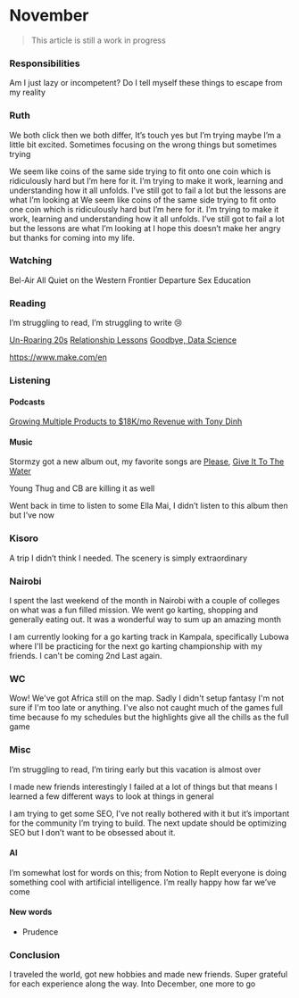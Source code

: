 # November 

> This article is still a work in progress

### Responsibilities 
Am I just lazy or incompetent? Do I tell myself these things to escape from my reality 

### Ruth

We both click then we both differ,
It’s touch yes but I’m trying maybe I’m a little bit excited. Sometimes focusing on the wrong things but sometimes trying 

We seem like coins of the same side trying to fit onto one coin which is ridiculously hard but I’m here for it. I’m trying to make it work, learning and understanding how it all unfolds. I’ve still got to fail a lot but the lessons are what I’m looking at 
We seem like coins of the same side trying to fit onto one coin which is ridiculously hard but I’m here for it. I’m trying to make it work, learning and understanding how it all unfolds. I’ve still got to fail a lot but the lessons are what I’m looking at 
I hope this doesn’t make her angry but thanks for coming into my life.

### Watching
Bel-Air
All Quiet on the Western Frontier 
Departure
Sex Education

### Reading
I’m struggling to read, I’m struggling to write 😢

[Un-Roaring 20s](https://medium.com/@ingridnaiga/un-roaring-20s-1afca90b0b95)
[Relationship Lessons](https://karthis.blog/relationship-lessons/)
[Goodbye, Data Science](https://ryxcommar.com/2022/11/27/goodbye-data-science/)

https://www.make.com/en

### Listening 

#### Podcasts 

[Growing Multiple Products to $18K/mo Revenue with Tony Dinh]()

#### Music
Stormzy got a new album out, my favorite songs are [Please](), [Give It To The Water]()

Young Thug and CB are killing it as well

Went back in time to listen to some Ella Mai, I didn’t listen to this album then but I’ve now 

### Kisoro
A trip I didn’t think I needed. The scenery is simply extraordinary 

### Nairobi 
I spent the last weekend of the month in Nairobi with a couple of colleges on what was a fun filled mission. We went go karting, shopping and generally eating out. It was a wonderful way to sum up an amazing month

I am currently looking for a go karting track in Kampala, specifically Lubowa where I'll be practicing for the next go karting championship with my friends. I can't be coming 2nd Last again.

### WC 
Wow! We've got Africa still on the map. Sadly I didn't setup fantasy I'm not sure if I'm too late or anything. I've also not caught much of the games full time because fo my schedules but the highlights give all the chills as the full game

### Misc
I’m struggling to read, I’m tiring early but this vacation is almost over

I made new friends interestingly I failed at a lot of things but that means I learned a few different ways to look at things in general

I am trying to get some SEO, I’ve not really bothered with it but it’s important for the community I’m trying to build. The next update should be optimizing SEO but I don’t want to be obsessed about it.

#### AI
I’m somewhat lost for words on this; from Notion to Replt everyone is doing something cool with artificial intelligence. I’m really happy how far we’ve come

#### New words 
- Prudence

### Conclusion 
I traveled the world, got new hobbies and made new friends. Super grateful for each experience along the way. Into December, one more to go 
